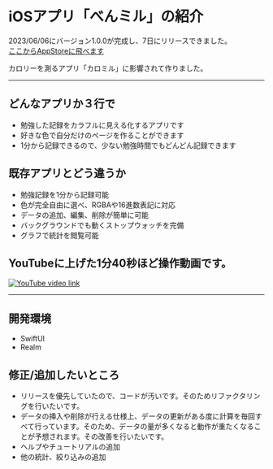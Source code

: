 # iOSアプリ「べんミル」の紹介

2023/06/06にバージョン1.0.0が完成し、7日にリリースできました。    
[ここからAppStoreに飛べます](https://apps.apple.com/jp/app/%E3%81%B9%E3%82%93%E3%83%9F%E3%83%AB-%E5%8B%89%E5%BC%B7%E8%A8%98%E9%8C%B2%E3%82%92%E8%A6%8B%E3%81%88%E3%82%8B%E5%8C%96%E3%81%99%E3%82%8B/id6449942689)

カロリーを測るアプリ「カロミル」に影響されて作りました。

-----
## どんなアプリか３行で
- 勉強した記録をカラフルに見える化するアプリです
- 好きな色で自分だけのページを作ることができます
- 1分から記録できるので、少ない勉強時間でもどんどん記録できます

## 既存アプリとどう違うか
- 勉強記録を1分から記録可能
- 色が完全自由に選べ、RGBAや16進数表記に対応
- データの追加、編集、削除が簡単に可能
- バックグラウンドでも動くストップウォッチを完備
- グラフで統計を閲覧可能

## YouTubeに上げた1分40秒ほど操作動画です。
[![YouTube video link](https://img.youtube.com/vi/4sJPLM3w4zc/maxresdefault.jpg)](https://www.youtube.com/watch?v=4sJPLM3w4zc)

-----

## 開発環境
- SwiftUI
- Realm

## 修正/追加したいところ
- リリースを優先していたので、コードが汚いです。そのためリファクタリングを行いたいです。
- データの挿入や削除が行える仕様上、データの更新がある度に計算を毎回すべて行っています。そのため、データの量が多くなると動作が重たくなることが予想されます。その改善を行いたいです。
- ヘルプやチュートリアルの追加
- 他の統計、絞り込みの追加

